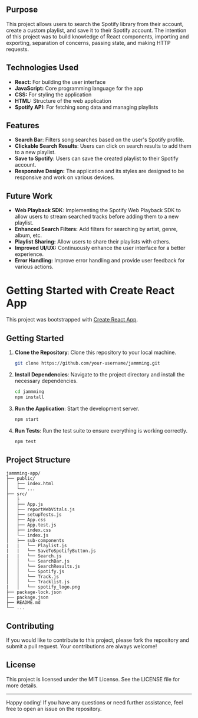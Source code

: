 ## Purpose
This project allows users to search the Spotify library from their account, create a custom playlist, and save it to their Spotify account. The intention of this project was to build knowledge of React components, importing and exporting, separation of concerns, passing state, and making HTTP requests.

## Technologies Used
- **React:** For building the user interface
- **JavaScript:** Core programming language for the app
- **CSS:** For styling the application
- **HTML:** Structure of the web application
- **Spotify API:** For fetching song data and managing playlists

## Features
- **Search Bar**: Filters song searches based on the user's Spotify profile.
- **Clickable Search Results**: Users can click on search results to add them to a new playlist.
- **Save to Spotify**: Users can save the created playlist to their Spotify account.
- **Responsive Design:** The application and its styles are designed to be responsive and work on various devices.

## Future Work
- **Web Playback SDK**: Implementing the Spotify Web Playback SDK to allow users to stream searched tracks before adding them to a new playlist.
- **Enhanced Search Filters:** Add filters for searching by artist, genre, album, etc.
- **Playlist Sharing:** Allow users to share their playlists with others.
- **Improved UI/UX:** Continuously enhance the user interface for a better experience.
- **Error Handling:** Improve error handling and provide user feedback for various actions.

# Getting Started with Create React App

This project was bootstrapped with [Create React App](https://github.com/facebook/create-react-app).


## Getting Started

1. **Clone the Repository**: Clone this repository to your local machine.
   ```sh
   git clone https://github.com/your-username/jammming.git
   ```
2. **Install Dependencies**: Navigate to the project directory and install the necessary dependencies.
   ```sh
   cd jammming
   npm install
   ```
3. **Run the Application**: Start the development server.
   ```sh
   npm start
   ```
4. **Run Tests**: Run the test suite to ensure everything is working correctly.
   ```sh
   npm test
   ```

## Project Structure

```
jammming-app/
├── public/
│   ├── index.html
│   └── ...
├── src/
│   ├
│   ├── App.js
│   ├── reportWebVitals.js
│   ├── setupTests.js
│   ├── App.css
│   ├── App.test.js
│   ├── index.css
│   └── index.js
│   ├── sub-components
|   |   └── Playlist.js
|   |   └── SaveToSpotifyButton.js
|   |   └── Search.js
│   │   └── SearchBar.js
│   │   └── SearchResults.js
│   │   └── Spotify.js
│   │   └── Track.js
│   │   └── Tracklist.js
|   │   └── spotify_logo.png
├── package-lock.json
├── package.json
├── README.md
└── ...
```


## Contributing

If you would like to contribute to this project, please fork the repository and submit a pull request. Your contributions are always welcome!

## License

This project is licensed under the MIT License. See the LICENSE file for more details.

---

Happy coding! If you have any questions or need further assistance, feel free to open an issue on the repository.
